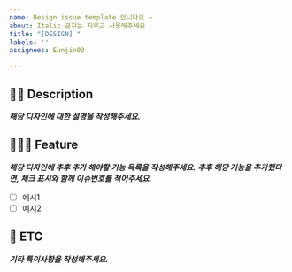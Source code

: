 ```yaml
---
name: Design issue template 입니다요 ~
about: Italic 글자는 지우고 사용해주세요
title: "[DESIGN] "
labels: ''
assignees: Eunjin03

---
```


## 🫶🏻 Description
***해당 디자인에 대한 설명을 작성해주세요.***

## 🧑🏻‍💻 Feature
***해당 디자인에 추후 추가 해야할 기능 목록을 작성해주세요.***
***추후 해당 기능을 추가했다면, 체크 표시와 함께 이슈번호를 적어주세요.***
- [ ] 예시1
- [ ] 예시2

## 🐳 ETC
***기타 특이사항을 작성해주세요.***
